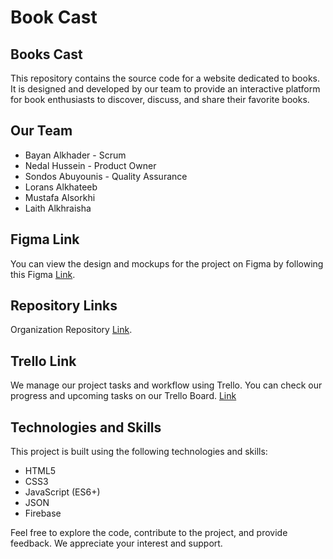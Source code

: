 # Book Cast

## Books Cast
This repository contains the source code for a website dedicated to books. It is designed and developed by our team to provide an interactive platform for book enthusiasts to discover, discuss, and share their favorite books.

## Our Team
* Bayan Alkhader - Scrum 
* Nedal Hussein - Product Owner
* Sondos Abuyounis - Quality Assurance
* Lorans Alkhateeb
* Mustafa Alsorkhi
* Laith Alkhraisha

## Figma Link
You can view the design and mockups for the project on Figma by following this Figma [Link](https://www.figma.com/file/wtU6ZpBuHgqdXqydVIts8c/Book-Reading-Project?type=design&node-id=0-1&mode=design&t=m3dUd4v5hJUyKPHd-0).

## Repository Links

Organization Repository [Link](https://github.com/book-reading-project).

## Trello Link
We manage our project tasks and workflow using Trello. You can check our progress and upcoming tasks on our Trello Board.
[Link](https://trello.com/b/mQn7PzaD/oca-book-reading-project)

## Technologies and Skills
This project is built using the following technologies and skills:
* HTML5
* CSS3
* JavaScript (ES6+)
* JSON
* Firebase


Feel free to explore the code, contribute to the project, and provide feedback. We appreciate your interest and support.